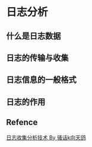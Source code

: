 # 日志分析

## 什么是日志数据

## 日志的传输与收集

## 日志信息的一般格式

## 日志的作用

## Refence

[日志收集分析技术 By 骚话k向天鸽](https://mubu.com/doc/6Gr7RMnxQ-i)
